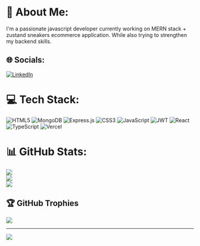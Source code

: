 # 💫 About Me:
I'm a passionate javascript developer currently working on MERN stack + zustand  sneakers ecommerce application. While also trying to strengthen my backend skills.


## 🌐 Socials:
[![LinkedIn](https://img.shields.io/badge/LinkedIn-%230077B5.svg?logo=linkedin&logoColor=white)](https://linkedin.com/in/www.linkedin.com/in/zekarias-fekadu-a3b330325) 

# 💻 Tech Stack:
![HTML5](https://img.shields.io/badge/html5-%23E34F26.svg?style=for-the-badge&logo=html5&logoColor=white) ![MongoDB](https://img.shields.io/badge/MongoDB-%234ea94b.svg?style=for-the-badge&logo=mongodb&logoColor=white) ![Express.js](https://img.shields.io/badge/express.js-%23404d59.svg?style=for-the-badge&logo=express&logoColor=%2361DAFB) ![CSS3](https://img.shields.io/badge/css3-%231572B6.svg?style=for-the-badge&logo=css3&logoColor=white) ![JavaScript](https://img.shields.io/badge/javascript-%23323330.svg?style=for-the-badge&logo=javascript&logoColor=%23F7DF1E) ![JWT](https://img.shields.io/badge/JWT-black?style=for-the-badge&logo=JSON%20web%20tokens) ![React](https://img.shields.io/badge/react-%2320232a.svg?style=for-the-badge&logo=react&logoColor=%2361DAFB) ![TypeScript](https://img.shields.io/badge/typescript-%23007ACC.svg?style=for-the-badge&logo=typescript&logoColor=white) ![Vercel](https://img.shields.io/badge/vercel-%23000000.svg?style=for-the-badge&logo=vercel&logoColor=white)
# 📊 GitHub Stats:
![](https://github-readme-stats.vercel.app/api?username=mekariyas&theme=dark&hide_border=false&include_all_commits=false&count_private=false)<br/>
![](https://nirzak-streak-stats.vercel.app/?user=mekariyas&theme=dark&hide_border=false)<br/>
![](https://github-readme-stats.vercel.app/api/top-langs/?username=mekariyas&theme=dark&hide_border=false&include_all_commits=false&count_private=false&layout=compact)

## 🏆 GitHub Trophies
![](https://github-profile-trophy.vercel.app/?username=mekariyas&theme=radical&no-frame=false&no-bg=true&margin-w=4)

---
[![](https://visitcount.itsvg.in/api?id=mekariyas&icon=0&color=0)](https://visitcount.itsvg.in)

<!-- Proudly created with GPRM ( https://gprm.itsvg.in ) -->
